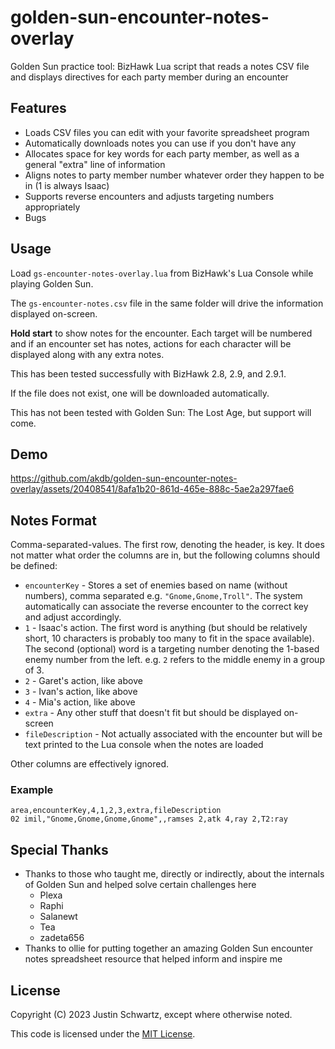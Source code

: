 # golden-sun-encounter-notes-overlay

Golden Sun practice tool: BizHawk Lua script that reads a notes CSV file and displays directives for each party member during an encounter

## Features

- Loads CSV files you can edit with your favorite spreadsheet program
- Automatically downloads notes you can use if you don't have any
- Allocates space for key words for each party member, as well as a general "extra" line of information
- Aligns notes to party member number whatever order they happen to be in (1 is always Isaac)
- Supports reverse encounters and adjusts targeting numbers appropriately
- Bugs

## Usage

Load `gs-encounter-notes-overlay.lua` from BizHawk's Lua Console while playing Golden Sun.

The `gs-encounter-notes.csv` file in the same folder will drive the information displayed on-screen.

**Hold start** to show notes for the encounter.
Each target will be numbered and if an encounter set has notes, actions for each character will be displayed along with any extra notes.

This has been tested successfully with BizHawk 2.8, 2.9, and 2.9.1.

If the file does not exist, one will be downloaded automatically.

This has not been tested with Golden Sun: The Lost Age, but support will come.

## Demo

https://github.com/akdb/golden-sun-encounter-notes-overlay/assets/20408541/8afa1b20-861d-465e-888c-5ae2a297fae6

## Notes Format

Comma-separated-values.
The first row, denoting the header, is key.
It does not matter what order the columns are in, but the following columns should be defined:

- `encounterKey` - Stores a set of enemies based on name (without numbers), comma separated e.g. `"Gnome,Gnome,Troll"`.
The system automatically can associate the reverse encounter to the correct key and adjust accordingly.
- `1` - Isaac's action. The first word is anything (but should be relatively short, 10 characters is probably too many to fit in the space available).
The second (optional) word is a targeting number denoting the 1-based enemy number from the left. e.g. `2` refers to the middle enemy in a group of 3.
- `2` - Garet's action, like above
- `3` - Ivan's action, like above
- `4` - Mia's action, like above
- `extra` - Any other stuff that doesn't fit but should be displayed on-screen
- `fileDescription` - Not actually associated with the encounter but will be text printed to the Lua console when the notes are loaded

Other columns are effectively ignored.

### Example

```text
area,encounterKey,4,1,2,3,extra,fileDescription
02 imil,"Gnome,Gnome,Gnome,Gnome",,ramses 2,atk 4,ray 2,T2:ray
```

## Special Thanks

- Thanks to those who taught me, directly or indirectly, about the internals of Golden Sun and helped solve certain challenges here
  - Plexa
  - Raphi
  - Salanewt
  - Tea
  - zadeta656
- Thanks to ollie for putting together an amazing Golden Sun encounter notes spreadsheet resource that helped inform and inspire me

## License

Copyright (C) 2023 Justin Schwartz, except where otherwise noted.

This code is licensed under the [MIT License](LICENSE).
